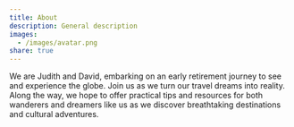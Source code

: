 ```yaml
---
title: About
description: General description
images:
  - /images/avatar.png
share: true
---
```


️We are Judith and David, embarking on an early retirement journey to see and experience the globe. Join us as we turn our travel dreams into reality. Along the way, we hope to offer practical tips and resources for both wanderers and dreamers like us as we discover breathtaking destinations and cultural adventures. 
